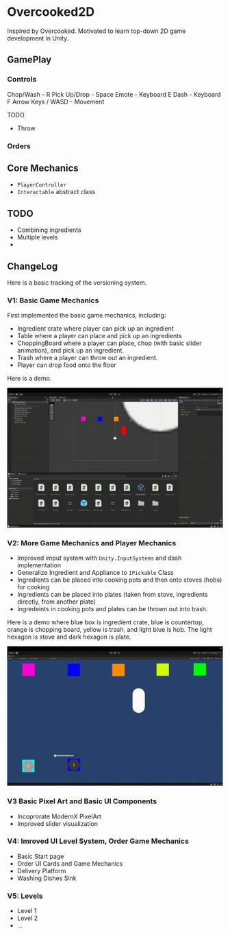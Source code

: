 # Overcooked2D

Inspired by Overcooked. Motivated to learn top-down 2D game development in Unity.

## GamePlay
### Controls
Chop/Wash - R
Pick Up/Drop - Space
Emote - Keyboard E
Dash - Keyboard F
Arrow Keys / WASD - Movement   

TODO
- Throw

### Orders

## Core Mechanics
- `PlayerController`
- `Interactable` abstract class

## TODO
- Combining ingredients
- Multiple levels
- 

## ChangeLog
Here is a basic tracking of the versioning system.

### V1: Basic Game Mechanics
First implemented the basic game mechanics, including:
- Ingredient crate where player can pick up an ingredient
- Table where a player can place and pick up an ingredients
- ChoppingBoard where a player can place, chop (with basic slider animation), and pick up an ingredient.
- Trash where a player can throw out an ingredient.
- Player can drop food onto the floor

Here is a demo.

![V1](./Docs/overcooked2d_v1.gif)

### V2: More Game Mechanics and Player Mechanics
- Improved imput system with `Unity.InputSystems` and dash implementation
- Generalize Ingredient and Appliance to `IPickable` Class
- Ingredients can be placed into cooking pots and then onto stoves (hobs) for cooking
- Ingredients can be placed into plates (taken from stove, ingredients directly, from another plate)
- Ingredeints in cooking pots and plates can be thrown out into trash.

Here is a demo where blue box is ingredient crate, blue is countertop, orange is chopping board, yellow is trash, and light blue is hob. The light hexagon is stove and dark hexagon is plate.

![V2](./Docs/overcooked2d_v2.gif)

### V3 Basic Pixel Art and Basic UI Components
- Incoprorate ModernX PixelArt
- Improved slider visualization

### V4: Imroved UI Level System, Order Game Mechanics
- Basic Start page
- Order UI Cards and Game Mechanics
- Delivery Platform
- Washing Dishes Sink


### V5: Levels
- Level 1
- Level 2
- ...